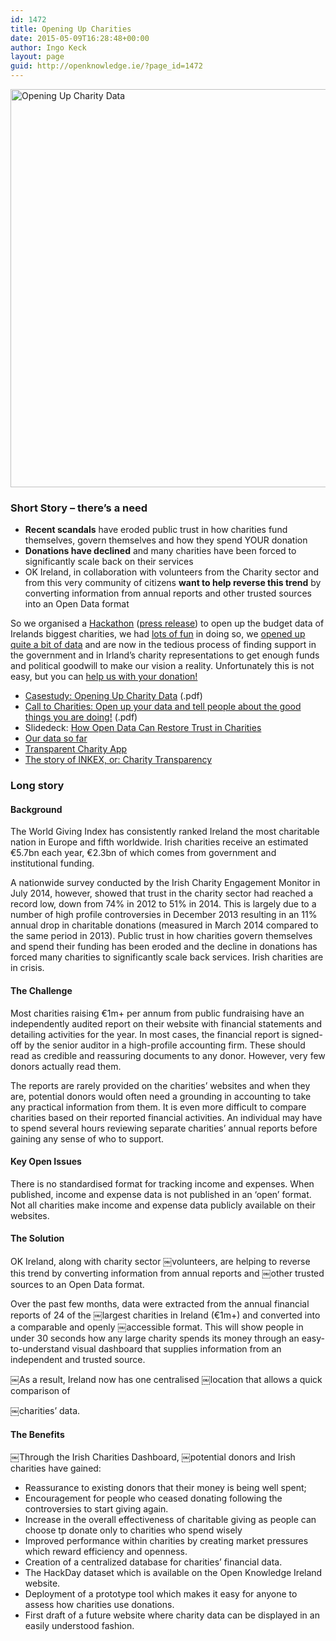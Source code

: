```yaml
---
id: 1472
title: Opening Up Charities
date: 2015-05-09T16:28:48+00:00
author: Ingo Keck
layout: page
guid: http://openknowledge.ie/?page_id=1472
---
```

[<img class="alignnone size-full wp-image-1476" src="http://openknowledge.ie/wp-content/uploads/2015/05/Screen-Shot-2015-05-09-at-15.23.26.png" alt="Opening Up Charity Data" width="972" height="637" srcset="https://openknowledge.ie/wp-content/uploads/2015/05/Screen-Shot-2015-05-09-at-15.23.26.png 972w, https://openknowledge.ie/wp-content/uploads/2015/05/Screen-Shot-2015-05-09-at-15.23.26-300x196.png 300w" sizes="(max-width: 972px) 100vw, 972px" />](http://openknowledge.ie/wp-content/uploads/2014/12/charity_casestudy_draft2.pdf)

### **Short Story – there’s a need**

  * **Recent scandals** have eroded public trust in how charities fund themselves, govern themselves and how they spend YOUR donation
  * **Donations have declined** and many charities have been forced to significantly scale back on their services
  * OK Ireland, in collaboration with volunteers from the Charity sector and from this very community of citizens **want to help reverse this trend** by converting information from annual reports and other trusted sources into an Open Data format

So we organised a [Hackathon](http://openknowledge.ie/welcome-to-the-open-charity-data-day/ "Charity Hackathon") ([press release](http://openknowledge.ie/open-charity-data-hackday-july-26/ "Press Release HackDay 26-7-2014")) to open up the budget data of Irelands biggest charities, we had [lots of fun](http://openknowledge.ie/charity-data-hackday-in-pictures/ "Charity Data HackDay in Pictures") in doing so, we [opened up quite a bit of data](http://openknowledge.ie/chy-01-charity/ "Outcomes from Charity Data hackDay 26-7-2014") and are now in the tedious process of finding support in the government and in Irland&#8217;s charity representations to get enough funds and political goodwill to make our vision a reality. Unfortunately this is not easy, but you can [help us with your donation!](http://openknowledge.ie/donate/ "Donate")

  * [Casestudy: Opening Up Charity Data](http://openknowledge.ie/wp-content/uploads/2014/12/charity_casestudy_draft2.pdf "Open Budget Data for Charities") (.pdf)
  * [Call to Charities: Open up your data and tell people about the good things you are doing!](http://openknowledge.ie/wp-content/uploads/2014/12/OpenCharityData-FinancialOpenData1.pdf "Open Budget Data for Charities") (.pdf)
  * Slidedeck: [How Open Data Can Restore Trust in Charities](https://docs.google.com/presentation/d/1UsN4pxnPjuqcOZJPn4vuza4Ad9jvCPTYWBrRABS38bk/edit#slide=id.p14)
  * [Our data so far](http://openknowledge.ie/chy-01-charity/ "Outcomes from Charity Data hackDay 26-7-2014")
  * [Transparent Charity App](http://openknowledge.ie/openspending/ "chy-04")
  * [The story of INKEX, or: Charity Transparency](http://openknowledge.ie/open-data-ireland-charity-transparency/ "Open Data Ireland: Charity Transparency")

### Long story

#### Background

The World Giving Index has consistently ranked Ireland the most charitable nation in Europe and fifth worldwide. Irish charities receive an estimated €5.7bn each year, €2.3bn of which comes from government and institutional funding.

A nationwide survey conducted by the Irish Charity Engagement Monitor in July 2014, however, showed that trust in the charity sector had reached a record low, down from 74% in 2012 to 51% in 2014. This is largely due to a number of high profile controversies in December 2013 resulting in an 11% annual drop in charitable donations (measured in March 2014 compared to the same period in 2013). Public trust in how charities govern themselves and spend their funding has been eroded and the decline in donations has forced many charities to significantly scale back services. Irish charities are in crisis.

#### The Challenge

Most charities raising €1m+ per annum from public fundraising have an independently audited report on their website with financial statements and detailing activities for the year. In most cases, the financial report is signed-off by the senior auditor in a high-profile accounting firm. These should read as credible and reassuring documents to any donor. However, very few donors actually read them.

The reports are rarely provided on the charities’ websites and when they are, potential donors would often need a grounding in accounting to take any practical information from them. It is even more difficult to compare charities based on their reported financial activities. An individual may have to spend several hours reviewing separate charities’ annual reports before gaining any sense of who to support.

#### Key Open Issues

There is no standardised format for tracking income and expenses. When published, income and expense data is not published in an ‘open’ format. Not all charities make income and expense data publicly available on their websites.

#### The Solution

OK Ireland, along with charity sector ￼volunteers, are helping to reverse this trend by converting information from annual reports and ￼other trusted sources to an Open Data format.

Over the past few months, data were extracted from the annual financial reports of 24 of the ￼largest charities in Ireland (€1m+) and converted into a comparable and openly ￼accessible format. This will show people in under 30 seconds how any large charity spends its money through an easy-to-understand visual dashboard that supplies information from an independent and trusted source.

￼As a result, Ireland now has one centralised ￼location that allows a quick comparison of
  
￼charities’ data.

#### The Benefits

￼Through the Irish Charities Dashboard, ￼potential donors and Irish charities have gained:

  * Reassurance to existing donors that their money is being well spent;
  * Encouragement for people who ceased donating following the controversies to start giving again.
  * Increase in the overall effectiveness of charitable giving as people can choose tp donate only to charities who spend wisely
  * Improved performance within charities by creating market pressures which reward efficiency and openness.
  * Creation of a centralized database for charities&#8217; financial data.
  * The HackDay dataset which is available on the Open Knowledge Ireland website.
  * Deployment of a prototype tool which makes it easy for anyone to assess how charities use donations.
  * First draft of a future website where charity data can be displayed in an easily understood fashion.